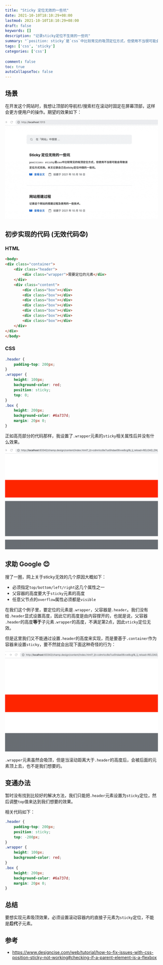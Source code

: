 ```yaml
---
title: "Sticky 定位无效的一些坑"
date: 2021-10-10T18:10:29+08:00
lastmod: 2021-10-10T18:10:29+08:00
draft: false
keywords: []
description: "记录sticky定位不生效的一些坑"
summary: "`position: sticky`是`css`中比较常见的吸顶定位方式，但使用不当很可能会导致该定位方式无效。本文记录自己在sticky定位中踩过的一些坑。"
tags: ['css', 'sticky']
categories: ['css']

comment: false
toc: true
autoCollapseToc: false
---
```



## 场景

在开发这个网站时，我想让顶部的导航栏/搜索栏在滚动时固定在屏幕顶部，这样会更方便用户的操作。期望的效果如下：

![sticky定位的效果](images/sticky-position-effect.gif)


## 初步实现的代码 (无效代码:worried:)

### HTML
```html {hl_lines=[4]}
<body>
<div class="container">
    <div class="header">
        <div class="wrapper">需要定位的元素</div>
    </div>
    <div class="content">
        <div class="box"></div>
        <div class="box"></div>
        <div class="box"></div>
        <div class="box"></div>
        <div class="box"></div>
        <div class="box"></div>
        <div class="box"></div>
    </div>
</div>
</body>
```

### CSS
```css {hl_lines=["7-8"]}
.header {
    padding-top: 200px;
}
.wrapper {
    height: 100px;
    background-color: red;
    position: sticky;
    top: 0;
}
.box {
    height: 200px;
    background-color: #6a737d;
    margin: 20px 0;
}
```

正如高亮部分的代码那样，我设置了`.wrapper`元素的`sticky`相关属性后并没有什么效果。

![not working](images/not-working.gif)


## 求助 Google :blush:

搜了一圈，网上关于sticky无效的几个原因大概如下：

- 必须指定`top/bottom/left/right`这几个属性之一
- 父容器的高度要大于`sticky`元素的高度
- 任意父节点的`overflow`属性必须都是`visible`

在我们这个例子里，要定位的元素是`.wrapper`，父容器是`.header`。我们没有给`.header`显式设置高度，因此它的高度是由内容撑开的，也就是说，父容器
`.header`的高度**等于**子元素`.wrapper`的高度，不满足第2点，因此`sticky`定位无效。

但是这里我们又不能通过设置`.header`的高度来实现，而是要基于`.container`作为容器来设置`sticky`，要不然就会出现下面这种奇怪的行为：

![not working](images/not-working-2.gif)

`.wrapper`元素虽然会吸顶，但是当滚动距离大于`.header`的高度后，会被后面的元素顶上去，也不是我们想要的。


## 变通办法

暂时没有找到比较好的解决方法，我们只能把`.header`元素设置为`sticky`定位，然后调整`top`值来达到我们想要的效果。

相关代码如下：
```css {hl_lines=["3-4"]}
.header {
    padding-top: 200px;
    position: sticky;
    top: -200px;
}
.wrapper {
    height: 100px;
    background-color: red;
}
.box {
    height: 200px;
    background-color: #6a737d;
    margin: 20px 0;
}
```

## 总结

要想实现元素吸顶效果，必须设置滚动容器内的直接子元素为`sticky`定位，不能是**后代**子元素。


## 参考

- https://www.designcise.com/web/tutorial/how-to-fix-issues-with-css-position-sticky-not-working#checking-if-a-parent-element-is-a-flexbox

